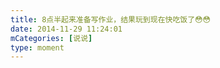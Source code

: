 ```yaml
---
title: 8点半起来准备写作业，结果玩到现在快吃饭了😳😳
date: 2014-11-29 11:24:01
mCategories: [说说]
type: moment
---
```


<div id="pics-20141129112401"></div>

<script src="/lib/moment/pics.js"></script>
<script>
var data = [
    {"link": "2014-11-29_000000.webp", "type": "shuoshuo"},
    {"link": "2014-11-29_000001.jpeg", "type": "shuoshuo"}
];
picsRender(data, "pics-20141129112401");
</script>
